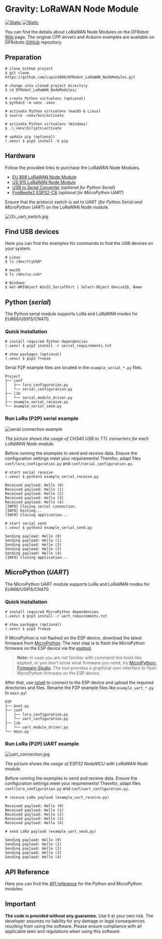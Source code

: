 # Gravity: LoRaWAN Node Module 

[![Static](https://img.shields.io/badge/python-==3.12.2-green)](https://python.org)
[![Static](https://img.shields.io/badge/MicroPython-==1.25.0-green)](https://micropython.org)

You can find the details about LoRaWAN Node Modules on the DFRobot [Wiki](https://wiki.dfrobot.com/SKU_DFR1115-868_Gravity_LoRaWAN_Node_Module_EU868) page. The original CPP drivers and Arduino examples are available on DFRobots [GitHub](https://github.com/cdjq/DFRobot_LWNode) repository.

## Preparation

```shell
# clone GitHub project
$ git clone https://github.com/Lupin3000/DFRobot_LoRaWAN_NodeModules.git

# change into cloned project directory
$ cd DFRobot_LoRaWAN_NodeModules/

# create Python virtualenv (optional)
$ python3 -m venv .venv

# activate Python virtualenv (macOS & Linux)
$ source .venv/bin/activate

# activate Python virtualenv (Windows)
$ .\.venv\Scripts\activate

# update pip (optional)
(.venv) $ pip3 install -U pip
```

## Hardware

Follow the provided links to purchase the LoRaWAN Node Modules.

- [EU 868 LoRaWAN Node Module](https://www.dfrobot.com/product-2926.html?tracking=Mszf2HlGMStAAKkFfhNgg3QhFFchlilhR47u9vXX9o9Ko6giJYRJQdmwZjbDIvMV)
- [US 915 LoRaWAN Node Module](https://www.dfrobot.com/product-2927.html?tracking=Mszf2HlGMStAAKkFfhNgg3QhFFchlilhR47u9vXX9o9Ko6giJYRJQdmwZjbDIvMV)
- [USB to Serial Converter](https://www.dfrobot.com/product-2291.html?tracking=Mszf2HlGMStAAKkFfhNgg3QhFFchlilhR47u9vXX9o9Ko6giJYRJQdmwZjbDIvMV) (_optional for Python Serial_)
- [FireBeetle2 ESP32-C6](https://www.dfrobot.com/product-2771.html?tracking=Mszf2HlGMStAAKkFfhNgg3QhFFchlilhR47u9vXX9o9Ko6giJYRJQdmwZjbDIvMV) (_optional for MicroPython UART_)

Ensure that the protocol switch is set to UART (_for Python Serial and MicroPython UART_) on the LoRaWAN Node module.

![i2c_uart_switch.jpg](img/i2c_uart_switch.jpg)

## Find USB devices

Here you can find the examples for commands to find the USB devices on your system.

```
# Linux
$ ls /dev/ttyUSB*

# macOS
$ ls /dev/cu.usb*

# Windows
$ Get-WMIObject Win32_SerialPort | Select-Object DeviceID, Name
```

## Python (_serial_)

The Python serial module supports LoRa and LoRaWAN modes for EU868/US915/CN470.

### Quick Installation

```shell
# install required Python dependencies
(.venv) $ pip3 install -r serial_requirements.txt

# show packages (optional)
(.venv) $ pip3 freeze
```

Serial P2P example files are located in the `example_serial_*.py` files.

```
Project
├── conf
│   ├── lora_configuration.py
│   └── serial_configuration.py
├── lib
│   └── serial_module_driver.py
├── example_serial_receive.py
└── example_serial_send.py
```

### Run LoRa (P2P) serial example

![serial connection example](img/serial_connection.jpg)

_The picture shows the usage of CH340 USB to TTL converters for each LoRaWAN Node module._

Before running the examples to send and receive data. Ensure the configuration settings meet your requirements! Therefor, adapt files `conf/lora_configuration.py` and `conf/serial_configuration.py`.

```shell
# start serial receive
(.venv) $ python3 example_serial_receive.py

Received payload: Hello (0)
Received payload: Hello (1)
Received payload: Hello (2)
Received payload: Hello (3)
Received payload: Hello (4)
[INFO] Closing serial connection.
[INFO] Exiting...
[INFO] Closing application...

# start serial send
(.venv) $ python3 example_serial_send.py

Sending payload: Hello (0)
Sending payload: Hello (1)
Sending payload: Hello (2)
Sending payload: Hello (3)
Sending payload: Hello (4)
[INFO] Closing application...
```

## MicroPython (_UART_)

The MicroPython UART module supports LoRa and LoRaWAN modes for EU868/US915/CN470.

### Quick Installation

```shell
# install required MicroPython dependencies
(.venv) $ pip3 install -r uart_requirements.txt

# show packages (optional)
(.venv) $ pip3 freeze
```

If MicroPython is not flashed on the ESP device, download the latest firmware from [MicroPython](https://micropython.org/download/). The next step is to flash the MicroPython firmware on the ESP device via the [esptool](https://github.com/espressif/esptool).

> **Note:** In case you are not familiar with command line tools like esptool, or you don't know what firmware you need, try [MicroPython-Firmware-Studio](https://github.com/Lupin3000/MicroPython-Firmware-Studio). The tool provides a graphical user interface to flash MicroPython firmware on the ESP device.

After that, use [rshell](https://github.com/dhylands/rshell) to connect to the ESP device and upload the required directories and files. Rename the P2P example files like `example_uart_*.py` to `main.py`!

```
ESP
├── boot.py
├── conf
│   ├── lora_configuration.py
│   └── uart_configuration.py
├── lib
│   └── uart_module_driver.py
└── main.py
```

### Run LoRa (P2P) UART example

![uart_connection.jpg](img/uart_connection.jpg)

_The picture shows the usage of ESP32 NodeMCU with LoRaWAN Node module._

Before running the examples to send and receive data. Ensure the configuration settings meet your requirements! Therefor, adapt files `conf/lora_configuration.py` and `conf/uart_configuration.py`.

```
# receive LoRa payload (example_uart_receive.py)

Received payload: Hello (0)
Received payload: Hello (1)
Received payload: Hello (2)
Received payload: Hello (3)
Received payload: Hello (4)

# send LoRa payload (example_uart_send.py)

Sending payload: Hello (0)
Sending payload: Hello (1)
Sending payload: Hello (2)
Sending payload: Hello (3)
Sending payload: Hello (4)
```

## API Reference

Here you can find the [API reference](./readme_api.md) for the Python and MicroPython modules.

## Important

**The code is provided without any guarantee.** Use it at your own risk. The developer assumes no liability for any damage or legal consequences resulting from using the software. Please ensure compliance with all applicable laws and regulations when using this software.
